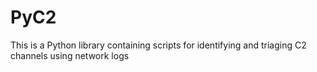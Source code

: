 # PyC2
This is a Python library containing scripts for identifying and triaging C2 channels using network logs
